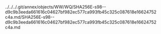 ../../../.git/annex/objects/WW/WQ/SHA256E-s98--d9c9b3eeda661616c04627bf982ec577ca993fb45c325c087618e16624752c4a.md/SHA256E-s98--d9c9b3eeda661616c04627bf982ec577ca993fb45c325c087618e16624752c4a.md